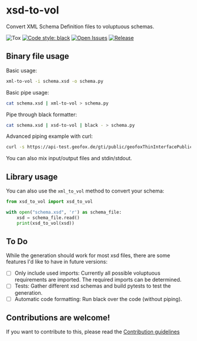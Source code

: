 # xsd-to-vol

Convert XML Schema Definition files to voluptuous schemas.

![Tox](https://github.com/vigonotion/xsd-to-vol/workflows/Tox/badge.svg)
<a href="https://github.com/psf/black"><img alt="Code style: black" src="https://img.shields.io/badge/code%20style-black-000000.svg"></a>
<a href="https://github.com/vigonotion/xsd-to-vol/issues"><img alt="Open Issues" src="https://img.shields.io/github/issues/vigonotion/xsd-to-vol"></a>
<a href="https://github.com/vigonotion/xsd-to-vol/releases"><img alt="Release" src="https://img.shields.io/github/release/vigonotion/xsd-to-vol"></a>

## Binary file usage

Basic usage:

```sh
xml-to-vol -i schema.xsd -o schema.py
```

Basic pipe usage:

```sh
cat schema.xsd | xml-to-vol > schema.py
```

Pipe through black formatter:

```sh
cat schema.xsd | xsd-to-vol | black - > schema.py
```

Advanced piping example with curl:

```sh
curl -s https://api-test.geofox.de/gti/public/geofoxThinInterfacePublic.xsd 2>&1 | xsd-to-vol | black - > schema.py
```

You can also mix input/output files and stdin/stdout.

## Library usage

You can also use the `xml_to_vol` method to convert your schema:

```python
from xsd_to_vol import xsd_to_vol

with open("schema.xsd", 'r') as schema_file:
    xsd = schema_file.read()
    print(xsd_to_vol(xsd))
```

## To Do

While the generation should work for most xsd files, there are some features I'd
like to have in future versions:

- [ ] Only include used imports: Currently all possible voluptuous requirements
        are imported. The required imports can be determined.
- [ ] Tests: Gather different xsd schemas and build pytests to test the generation.
- [ ] Automatic code formatting: Run black over the code (without piping).

## Contributions are welcome!

If you want to contribute to this, please read the [Contribution guidelines](CONTRIBUTING.md)
